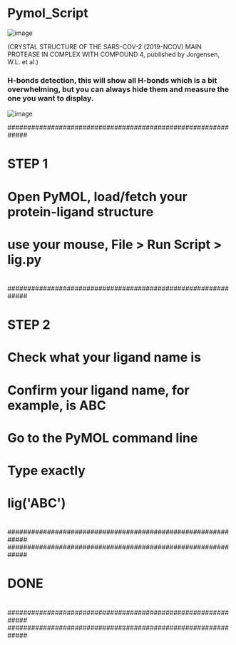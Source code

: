 # Pymol_Script

![image](https://github.com/quantaosun/Pymol_Script/assets/75652473/6ece4655-004e-44ae-979b-fbc2277a10b5)

(CRYSTAL STRUCTURE OF THE SARS-COV-2 (2019-NCOV) MAIN PROTEASE IN COMPLEX WITH COMPOUND 4, published by Jorgensen, W.L. et al.)

### H-bonds detection, this will show all H-bonds which is a bit overwhelming, but you can always hide them and measure the one you want to display.
![image](https://github.com/user-attachments/assets/3bea8707-92ed-43ac-b1cd-24cd9cd54e5c)



#############################################################
#                                                           #
#                       STEP 1                              #
#                                                           #
#  Open PyMOL, load/fetch your protein-ligand structure     #
#  use your mouse, File > Run Script > lig.py               #
#                                                           #
#############################################################
#                                                           #
#                       STEP 2                              #
#                                                           #
#  Check what your ligand name is                           #
#  Confirm your ligand name, for example, is ABC            #
#  Go to the PyMOL command line                             #
#  Type exactly                                             #
#                                                           #
#                   lig('ABC')                              #
#                                                           #
#############################################################
#############################################################
#                                                           #
#                         DONE                              #
#                                                           #
#############################################################
#############################################################

